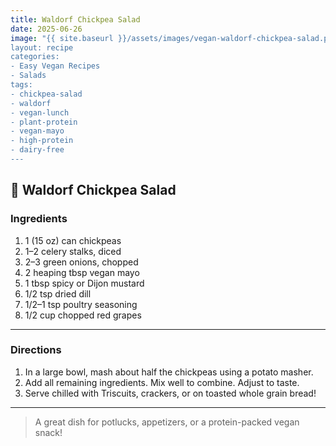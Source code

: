 ```yaml
---
title: Waldorf Chickpea Salad
date: 2025-06-26
image: "{{ site.baseurl }}/assets/images/vegan-waldorf-chickpea-salad.png
layout: recipe
categories:
- Easy Vegan Recipes
- Salads
tags:
- chickpea-salad
- waldorf
- vegan-lunch
- plant-protein
- vegan-mayo
- high-protein
- dairy-free
---
```


## 🥗 Waldorf Chickpea Salad


### Ingredients

1. 1 (15 oz) can chickpeas  
2. 1–2 celery stalks, diced  
3. 2–3 green onions, chopped  
4. 2 heaping tbsp vegan mayo  
5. 1 tbsp spicy or Dijon mustard  
6. 1/2 tsp dried dill  
7. 1/2–1 tsp poultry seasoning  
8. 1/2 cup chopped red grapes  

---

### Directions

1. In a large bowl, mash about half the chickpeas using a potato masher.  
2. Add all remaining ingredients. Mix well to combine. Adjust to taste.  
3. Serve chilled with Triscuits, crackers, or on toasted whole grain bread!

---

> A great dish for potlucks, appetizers, or a protein-packed vegan snack!
